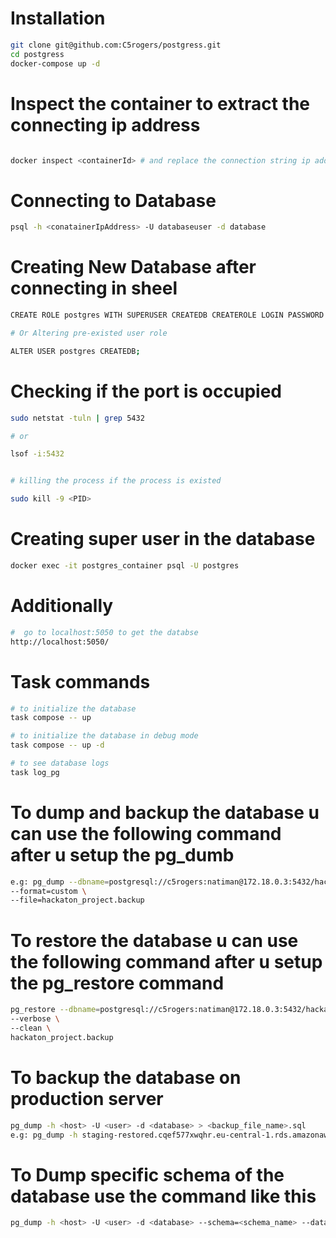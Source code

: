 # Installation

```sh
git clone git@github.com:C5rogers/postgress.git
cd postgress
docker-compose up -d
```

# Inspect the container to extract the connecting ip address

```sh

docker inspect <containerId> # and replace the connection string ip address form the inspect information provided
```

# Connecting to Database

```sh
psql -h <conatainerIpAddress> -U databaseuser -d database
```

# Creating New Database after connecting in sheel

```sh
CREATE ROLE postgres WITH SUPERUSER CREATEDB CREATEROLE LOGIN PASSWORD 'your_password';

# Or Altering pre-existed user role

ALTER USER postgres CREATEDB;

```

# Checking if the port is occupied

```sh
sudo netstat -tuln | grep 5432

# or

lsof -i:5432


# killing the process if the process is existed

sudo kill -9 <PID>

```

# Creating super user in the database

```sh
docker exec -it postgres_container psql -U postgres
```

# Additionally

```sh
#  go to localhost:5050 to get the databse
http://localhost:5050/

```

# Task commands

```sh
# to initialize the database
task compose -- up

# to initialize the database in debug mode
task compose -- up -d

# to see database logs
task log_pg
```

# To dump and backup the database u can use the following command after u setup the pg_dumb

```sh
e.g: pg_dump --dbname=postgresql://c5rogers:natiman@172.18.0.3:5432/hackaton_project \
--format=custom \
--file=hackaton_project.backup
```

# To restore the database u can use the following command after u setup the pg_restore command

```sh
pg_restore --dbname=postgresql://c5rogers:natiman@172.18.0.3:5432/hackaton_project\
--verbose \
--clean \
hackaton_project.backup
```

# To backup the database on production server

```sh
pg_dump -h <host> -U <user> -d <database> > <backup_file_name>.sql
e.g: pg_dump -h staging-restored.cqef577xwqhr.eu-central-1.rds.amazonaws.com -U postgres -d steep_meal > steep_meal_backup.sql
```

# To Dump specific schema of the database use the command like this
```sh
pg_dump -h <host> -U <user> -d <database> --schema=<schema_name> --data-only --file=<backup_file.sql>
```
